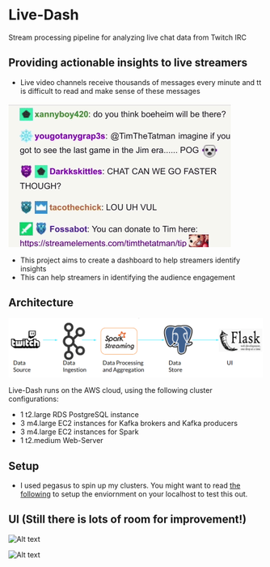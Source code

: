 # Live-Dash
Stream processing pipeline for analyzing live chat data from Twitch IRC

## Providing actionable insights to live streamers
- Live video channels receive thousands of messages every minute and tt is difficult to read and make sense of these messages 

![Alt text](src/docs/chat_section_small.gif "LiveChat")

- This project aims to create a dashboard to help streamers identify insights 
- This can help streamers in identifying the audience engagement 




## Architecture
![Alt text](src/docs/pipeline.png "Architecture")

Live-Dash runs on the AWS cloud, using the following cluster configurations:

- 1 t2.large RDS PostgreSQL instance
- 3 m4.large EC2 instances for Kafka brokers and Kafka producers
- 3 m4.large EC2 instances for Spark 
- 1 t2.medium Web-Server

## Setup
- I used pegasus to spin up my clusters. You might want to read [the following](src/README.md)
to setup the enviornment on your localhost to test this out. 

## UI (Still there is lots of room for improvement!)

![Alt text](src/docs/positive_comments.gif "Number of positive comments over time")

![Alt text](src/docs/Peek_num_interactions_vs_time.gif "Number of user interactions over time")
	


